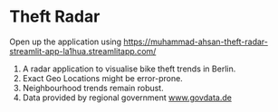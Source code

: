 # Theft Radar

Open up the application using https://muhammad-ahsan-theft-radar-streamlit-app-la1hua.streamlitapp.com/
1. A radar application to visualise bike theft trends in Berlin.
2. Exact Geo Locations might be error-prone.
3. Neighbourhood trends remain robust.
4. Data provided by regional government www.govdata.de
